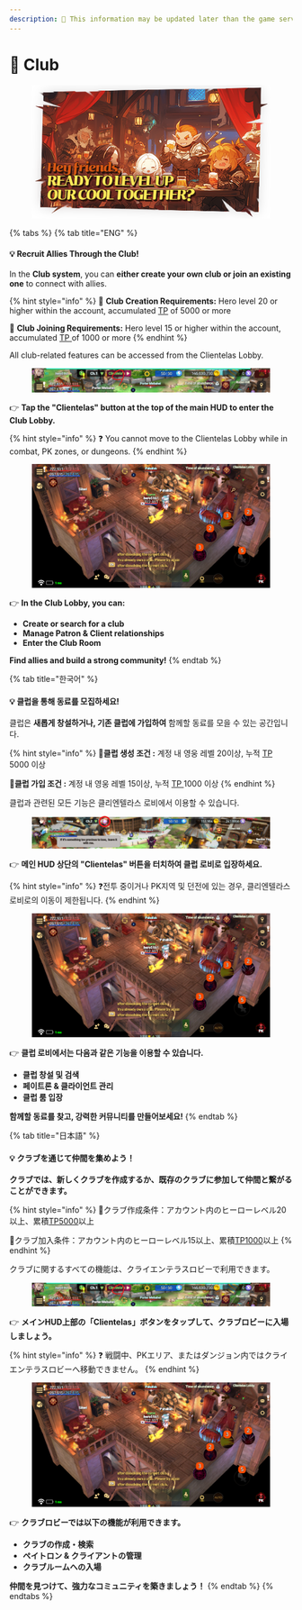 ```yaml
---
description: 🛑 This information may be updated later than the game server data.
---
```


# 🍺 Club

<figure><img src="../../.gitbook/assets/LevelupClub (1).png" alt=""><figcaption></figcaption></figure>

{% tabs %}
{% tab title="ENG" %}
#### 💡 **Recruit Allies Through the Club!**

In the **Club system**, you can **either create your own club or join an existing one** to connect with allies.

{% hint style="info" %}
🎯 **Club Creation Requirements:** Hero level 20 or higher within the account, accumulated [TP](../../getting-started-guide/traning.md#id-2-resetting-tp) of 5000 or more&#x20;

🎯 **Club Joining Requirements:** Hero level 15 or higher within the account, accumulated [TP ](../../getting-started-guide/traning.md#id-2-resetting-tp)of 1000 or more
{% endhint %}

All club-related features can be accessed from the Clientelas Lobby.

<figure><img src="../../.gitbook/assets/image (194).png" alt=""><figcaption></figcaption></figure>

👉 **Tap the "Clientelas" button at the top of the main HUD to enter the Club Lobby.**

{% hint style="info" %}
❓ You cannot move to the Clientelas Lobby while in combat, PK zones, or dungeons.
{% endhint %}

<figure><img src="../../.gitbook/assets/image (193).png" alt=""><figcaption></figcaption></figure>

👉 **In the Club Lobby, you can:**

* **Create or search for a club**
* **Manage Patron & Client relationships**
* **Enter the Club Room**

**Find allies and build a strong community!**
{% endtab %}

{% tab title="한국어" %}
#### 💡 **클럽을 통해 동료를 모집하세요!**

클럽은 **새롭게 창설하거나, 기존 클럽에 가입하여** 함께할 동료를 모을 수 있는 공간입니다.

{% hint style="info" %}
🎯**클럽 생성 조건 :** 계정 내 영웅 레벨 20이상, 누적 [TP](../../getting-started-guide/traning.md#id-2-tp) 5000 이상

🎯**클럽 가입 조건 :** 계정 내 영웅 레벨 15이상, 누적 [TP ](../../getting-started-guide/traning.md#id-2-tp)1000 이상
{% endhint %}

클럽과 관련된 모든 기능은 클리엔텔라스 로비에서 이용할 수 있습니다.

<figure><img src="../../.gitbook/assets/image (1) (1) (1).png" alt=""><figcaption></figcaption></figure>

👉 **메인 HUD 상단의 "Clientelas" 버튼을 터치하여 클럽 로비로 입장하세요.**

{% hint style="info" %}
❓전투 중이거나 PK지역 및 던전에 있는 경우, 클리엔텔라스 로비로의 이동이 제한됩니다.
{% endhint %}

<figure><img src="../../.gitbook/assets/image (193).png" alt=""><figcaption></figcaption></figure>

👉 **클럽 로비에서는 다음과 같은 기능을 이용할 수 있습니다.**

* **클럽 창설 및 검색**
* **페이트론 & 클라이언트 관리**
* **클럽 룸 입장**

**함께할 동료를 찾고, 강력한 커뮤니티를 만들어보세요!**
{% endtab %}

{% tab title="日本語" %}
#### 💡 **クラブを通じて仲間を集めよう！**

**クラブでは、新しくクラブを作成するか、既存のクラブに参加して仲間と繋がることができます。**

{% hint style="info" %}
🎯クラブ作成条件：アカウント内のヒーローレベル20以上、累積[TP5000](../../getting-started-guide/traning.md#id-2tpnorisetto)以上&#x20;

🎯クラブ加入条件：アカウント内のヒーローレベル15以上、累積[TP1000](../../getting-started-guide/traning.md#id-2tpnorisetto)以上
{% endhint %}

クラブに関するすべての機能は、クライエンテラスロビーで利用できます。

<figure><img src="../../.gitbook/assets/image (194).png" alt=""><figcaption></figcaption></figure>

👉 **メインHUD上部の「Clientelas」ボタンをタップして、クラブロビーに入場しましょう。**

{% hint style="info" %}
❓ 戦闘中、PKエリア、またはダンジョン内ではクライエンテラスロビーへ移動できません。
{% endhint %}

<figure><img src="../../.gitbook/assets/image (193).png" alt=""><figcaption></figcaption></figure>

👉 **クラブロビーでは以下の機能が利用できます。**

* **クラブの作成・検索**
* **ペイトロン & クライアントの管理**
* **クラブルームへの入場**

**仲間を見つけて、強力なコミュニティを築きましょう！**
{% endtab %}
{% endtabs %}
